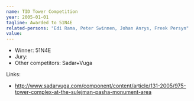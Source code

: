 ```yaml
---
name: TID Tower Competition
year: 2005-01-01
tagline: Awarded to 51N4E
related-persons: "Edi Rama, Peter Swinnen, Johan Anrys, Freek Persyn"
value:
---
```

* Winner: 51N4E
* Jury:
* Other competitors: Sadar+Vuga



Links:
* <http://www.sadarvuga.com/component/content/article/131-2005/975-tower-complex-at-the-sulejman-pasha-monument-area>
